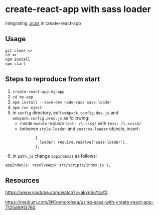 # create-react-app with sass loader
integrating [.scss](https://sass-lang.com/) in create-react-app

## Usage
```
git clone <>
cd <>
npm install
npm start
```

## Steps to reproduce from start
1. `create-react-app my-app`
1. `cd my-app`
1. `npm install --save-dev node-sass sass-loader`
1. `npm run eject`
1. in `config` directory, edit `webpack.config.dev.js` and `webpack.config.prod.js` as following:
    * inside `module` replace `test: /\.css$/` with `test: /\.scss$/`
    * between `style-loader` and `postcss-loader` objects, insert:
    ```       
              {
                loader: require.resolve('sass-loader'),
              },
    ```     
1. in `path.js` change `appIndexJs` as follows:
```
appIndexJs: resolveApp('src/scripts/index.js'),
```

## Resources
https://www.youtube.com/watch?v=akxn6uYavf0

https://medium.com/@Connorelsea/using-sass-with-create-react-app-7125d6913760
